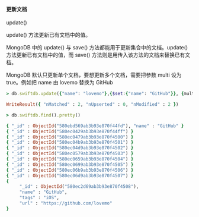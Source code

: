 #### 更新文档

update() 

update() 方法更新已有文档中的值。

MongoDB 中的 update() 与 save() 方法都能用于更新集合中的文档。update() 方法更新已有文档中的值，而 save() 方法则是用传入该方法的文档来替换已有文档。

MongoDB 默认只更新单个文档，要想更新多个文档，需要把参数 multi 设为 true。例如把 name 由 lovemo 替换为 GitHub

```ruby
> db.swiftdb.update({"name": "lovemo"},{$set:{"name": "GitHub"}}, {multi:true})

WriteResult({ "nMatched" : 2, "nUpserted" : 0, "nModified" : 2 })

> db.swiftdb.find().pretty()

{ "_id" : ObjectId("580ebd569ab3b93e870f44fd"), "name" : "GitHub" }
{ "_id" : ObjectId("580ec0429ab3b93e870f44ff") }
{ "_id" : ObjectId("580ec0479ab3b93e870f4500") }
{ "_id" : ObjectId("580ec04b9ab3b93e870f4501") }
{ "_id" : ObjectId("580ec04d9ab3b93e870f4502") }
{ "_id" : ObjectId("580ec0579ab3b93e870f4503") }
{ "_id" : ObjectId("580ec0659ab3b93e870f4504") }
{ "_id" : ObjectId("580ec0699ab3b93e870f4505") }
{ "_id" : ObjectId("580ec06b9ab3b93e870f4506") }
{ "_id" : ObjectId("580ec06d9ab3b93e870f4507") }
{
     "_id" : ObjectId("580ec2d69ab3b93e870f4508"),
     "name" : "GitHub",
     "tags" : "iOS",
     "url" : "https://github.com/lovemo"
}
```

